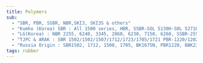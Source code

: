 ```yaml
---
title: Polymers
sub:
  - "SBR, PBR, SSBR, NBR,SKI3, SKI3S & others"
  - "Kumho (Korea) SBR : All 1500 series, HBR, SSBR-SOL 5130H-SOL 5271H, NBR-35L, KNB 1845"
  - "LG(Korea) : NBR 2255, 6240, 3345, 2860, 6230, 7150, 6260, SSBR-2550, 3323, 3626, 3824,F1038, F1810, F2150, 2550H, SBR-1500 series and 1723"
  - "TJPC & ARAK : SBR 1502/1502/1507/1712/1723/1705/1721 PBR-1220/1202 (COBALT & ND Base)"
  - "Russia Origin : SBR1502, 1712, 1500, 1705, BK1675N, PBR1220, BBK232, NBR33, 26, SKI-3S, SKI-3"
tags: rubber
---
```

